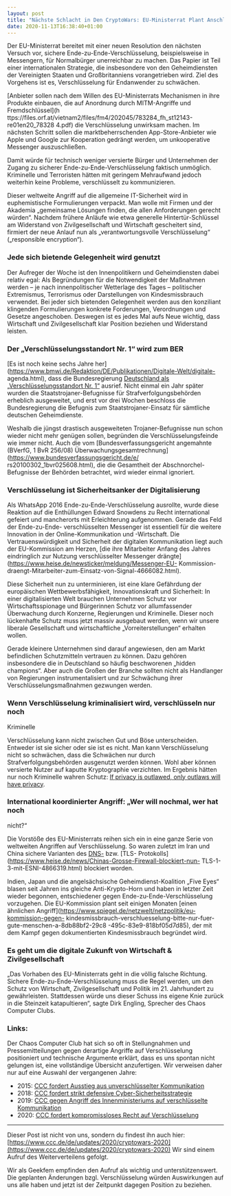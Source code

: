 ```yaml
---
layout: post
title: "Nächste Schlacht in Den CryptoWars: EU-Ministerrat Plant Anschlag Auf Verschlüsselung"
date: 2020-11-13T16:38:40+01:00
---
```


Der EU-Ministerrat bereitet mit einer neuen Resolution den nächsten Versuch
vor, sichere Ende-zu-Ende-Verschlüsselung, beispielsweise in Messengern, für
Normalbürger unerreichbar zu machen. Das Papier ist Teil einer
internationalen
Strategie, die insbesondere von den Geheimdiensten der Vereinigten
Staaten und
Großbritanniens vorangetrieben wird. Ziel des Vorgehens ist es,
Verschlüsselung für Endanwender zu schwächen.

[Anbieter sollen nach dem Willen des EU-Ministerrats Mechanismen in ihre
Produkte einbauen, die auf Anordnung durch MITM-Angriffe und
Fremdschlüssel](h
ttps://files.orf.at/vietnam2/files/fm4/202045/783284_fh_st12143-re01en20_78328
4.pdf) die Verschlüsselung unwirksam machen. Im nächsten Schritt sollen die
marktbeherrschenden App-Store-Anbieter wie Apple und Google zur Kooperation
gedrängt werden, um unkooperative Messenger auszuschließen.

Damit würde für technisch weniger versierte Bürger und Unternehmen der
Zugang
zu sicherer Ende-zu-Ende-Verschlüsselung faktisch unmöglich. Kriminelle und
Terroristen hätten mit geringem Mehraufwand jedoch weiterhin keine Probleme,
verschlüsselt zu kommunizieren.

Dieser weltweite Angriff auf die allgemeine IT-Sicherheit wird in
euphemistische Formulierungen verpackt. Man wolle mit Firmen und der
Akademia
„gemeinsame Lösungen finden, die allen Anforderungen gerecht würden“.
Nachdem
frühere Anläufe wie etwa generelle Hintertür-Schlüssel am Widerstand von
Zivilgesellschaft und Wirtschaft gescheitert sind, firmiert der neue Anlauf
nun als „verantwortungsvolle Verschlüsselung“ („responsible encryption“).

### Jede sich bietende Gelegenheit wird genutzt

Der Aufreger der Woche ist den Innenpolitikern und Geheimdiensten dabei
relativ egal: Als Begründungen für die Notwendigkeit der Maßnahmen
werden – je
nach innenpolitischer Wetterlage des Tages – politischer Extremismus,
Terrorismus oder Darstellungen von Kindesmissbrauch verwendet. Bei jeder
sich
bietenden Gelegenheit werden aus den konziliant klingenden Formulierungen
konkrete Forderungen, Verordnungen und Gesetze angeschoben. Deswegen ist es
jedes Mal aufs Neue wichtig, dass Wirtschaft und Zivilgesellschaft klar
Position beziehen und Widerstand leisten.

### Der „Verschlüsselungsstandort Nr. 1“ wird zum BER

[Es ist noch keine sechs Jahre
her](https://www.bmwi.de/Redaktion/DE/Publikationen/Digitale-Welt/digitale-
agenda.html), dass die Bundesregierung [Deutschland als
„Verschlüsselungsstandort Nr. 1“](https://www.krypto-charta.de/) ausrief.
Nicht einmal ein Jahr später wurden die Staatstrojaner-Befugnisse für
Strafverfolgungsbehörden erheblich ausgeweitet, und erst vor drei Wochen
beschloss die Bundesregierung die Befugnis zum Staatstrojaner-Einsatz für
sämtliche deutschen Geheimdienste.

Weshalb die jüngst drastisch ausgeweiteten Trojaner-Befugnisse nun schon
wieder nicht mehr genügen sollen, begründen die Verschlüsselungsfeinde wie
immer nicht. Auch die vom [Bundesverfassungsgericht angemahnte (BVerfG,
1 BvR
256/08)
Überwachungsgesamtrechnung](https://www.bundesverfassungsgericht.de/e/
rs20100302_1bvr025608.html), die die Gesamtheit der Abschnorchel-Befugnisse
der Behörden betrachtet, wird wieder einmal ignoriert.

### Verschlüsselung ist Sicherheitsanker der Digitalisierung

Als WhatsApp 2016 Ende-zu-Ende-Verschlüsselung ausrollte, wurde diese
Reaktion
auf die Enthüllungen Edward Snowdens zu Recht international gefeiert und
mancherorts mit Erleichterung aufgenommen. Gerade das Feld der Ende-zu-Ende-
verschlüsselten Messenger ist essentiell für die weitere Innovation in der
Online-Kommunikation und -Wirtschaft. Die Vertrauenswürdigkeit und
Sicherheit
der digitalen Kommunikation liegt auch der EU-Kommission am Herzen, [die
ihre
Mitarbeiter Anfang des Jahres eindringlich zur Nutzung verschlüsselter
Messenger drängte](https://www.heise.de/newsticker/meldung/Messenger-EU-
Kommission-draengt-Mitarbeiter-zum-Einsatz-von-Signal-4666082.html).

Diese Sicherheit nun zu unterminieren, ist eine klare Gefährdung der
europäischen Wettbewerbsfähigkeit, Innovationskraft und Sicherheit: In einer
digitalisierten Welt brauchen Unternehmen Schutz vor Wirtschaftsspionage und
Bürgerinnen Schutz vor allumfassender Überwachung durch Konzerne,
Regierungen
und Kriminelle. Dieser noch lückenhafte Schutz muss jetzt massiv ausgebaut
werden, wenn wir unsere liberale Gesellschaft und wirtschaftliche
„Vorreiterstellungen“ erhalten wollen.

Gerade kleinere Unternehmen sind darauf angewiesen, den am Markt
befindlichen
Schutzmitteln vertrauen zu können. Dazu gehören insbesondere die in
Deutschland so häufig beschworenen „hidden champions“. Aber auch die Großen
der Branche sollten nicht als Handlanger von Regierungen instrumentalisiert
und zur Schwächung ihrer Verschlüsselungsmaßnahmen gezwungen werden.

### Wenn Verschlüsselung kriminalisiert wird, verschlüsseln nur noch
Kriminelle

Verschlüsselung kann nicht zwischen Gut und Böse unterscheiden. Entweder ist
sie sicher oder sie ist es nicht. Man kann Verschlüsselung nicht so
schwächen,
dass die Schwächen nur durch Strafverfolgungsbehörden ausgenutzt werden
können. Wohl aber können versierte Nutzer auf kaputte Kryptographie
verzichten. Im Ergebnis hätten nur noch Kriminelle wahren Schutz: [If
privacy
is outlawed, only outlaws will have
privacy](https://www.philzimmermann.com/EN/essays/WhyIWrotePGP.html).

### International koordinierter Angriff: „Wer will nochmal, wer hat noch
nicht?“

Die Vorstöße des EU-Ministerrats reihen sich ein in eine ganze Serie von
weltweiten Angriffen auf Verschlüsselung. So waren zuletzt im Iran und China
sichere Varianten des [DNS-](https://ooni.org/post/2020-iran-dot/) bzw.
[TLS-
Protokolls](https://www.heise.de/news/Chinas-Grosse-Firewall-blockiert-nun-
TLS-1-3-mit-ESNI-4866319.html) blockiert worden.

Indien, Japan und die angelsächsische Geheimdienst-Koalition „Five Eyes“
blasen seit Jahren ins gleiche Anti-Krypto-Horn und haben in letzter Zeit
wieder begonnen, entschiedener gegen Ende-zu-Ende-Verschlüsselung
vorzugehen.
Die EU-Kommission plant seit einigen Monaten [einen ähnlichen
Angriff](https://www.spiegel.de/netzwelt/netzpolitik/eu-kommission-gegen-
kindesmissbrauch-verschluesselung-bitte-nur-fuer-gute-menschen-a-8db88bf2-29c8
-495c-83e9-818bf05d7d85), der mit dem Kampf gegen dokumentierten
Kindesmissbrauch begründet wird.

### Es geht um die digitale Zukunft von Wirtschaft & Zivilgesellschaft

„Das Vorhaben des EU-Ministerrats geht in die völlig falsche Richtung.
Sichere
Ende-zu-Ende-Verschlüsselung muss die Regel werden, um den Schutz von
Wirtschaft, Zivilgesellschaft und Politik im 21. Jahrhundert zu
gewährleisten.
Stattdessen würde uns dieser Schuss ins eigene Knie zurück in die Steinzeit
katapultieren“, sagte Dirk Engling, Sprecher des Chaos Computer Clubs.

### Links:

Der Chaos Computer Club hat sich so oft in Stellungnahmen und
Pressemitteilungen gegen derartige Angriffe auf Verschlüsselung positioniert
und technische Argumente erklärt, dass es uns spontan nicht gelungen
ist, eine
vollständige Übersicht anzufertigen. Wir verweisen daher nur auf eine
Auswahl
der vergangenen Jahre:

  * 2015: [CCC fordert Ausstieg aus unverschlüsselter
Kommunikation](https://www.ccc.de/de/updates/2015/ccc-fordert-ausstieg-aus-unverschlusselter-kommunikation)
  * 2018: [CCC fordert strikt defensive
Cyber-Sicherheitsstrategie](https://www.ccc.de/de/updates/2018/defensive-cyber-strategie)
  * 2019: [CCC gegen Angriff des Innenministeriums auf verschlüsselte
Kommunikation](https://www.ccc.de/de/updates/2019/encrypted-messengers)
  * 2020: [CCC fordert kompromissloses Recht auf
Verschlüsselung](https://www.ccc.de/de/updates/2020/ccc-fordert-kompromissloses-recht-auf-verschlusselung)

---------

Dieser Post ist nicht von uns, sondern du findest ihn auch hier: [https://www.ccc.de/de/updates/2020/cryptowars-2020](https://www.ccc.de/de/updates/2020/cryptowars-2020) Wir sind einem Aufruf des Weiterverteilens gefolgt.

Wir als Geekfem empfinden den Aufruf als wichtig und
unterstützenswert. Die geplanten Änderungen bzgl. Verschlüsselung
würden Auswirkungen auf uns alle haben und jetzt ist der Zeitpunkt
dagegen Position zu beziehen.
